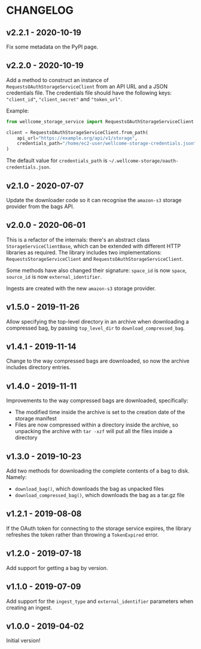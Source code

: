 # CHANGELOG

## v2.2.1 - 2020-10-19

Fix some metadata on the PyPI page.

## v2.2.0 - 2020-10-19

Add a method to construct an instance of `RequestsOAuthStorageServiceClient` from an API URL and a JSON credentials file.
The credentials file should have the following keys: `"client_id"`, `"client_secret"` and `"token_url"`.

Example:

```python
from wellcome_storage_service import RequestsOAuthStorageServiceClient

client = RequestsOAuthStorageServiceClient.from_path(
    api_url="https://example.org/api/v1/storage",
    credentials_path="/home/ec2-user/wellcome-storage-credentials.json"
)
```

The default value for `credentials_path` is `~/.wellcome-storage/oauth-credentials.json`.

## v2.1.0 - 2020-07-07

Update the downloader code so it can recognise the `amazon-s3` storage provider
from the bags API.

## v2.0.0 - 2020-06-01

This is a refactor of the internals: there's an abstract class `StorageServiceClientBase`, which can be extended with different HTTP libraries as required.
The library includes two implementations: `RequestsStorageServiceClient` and `RequestsOAuthStorageServiceClient`.

Some methods have also changed their signature: `space_id` is now `space`, `source_id` is now `external_identifier`.

Ingests are created with the new `amazon-s3` storage provider.

## v1.5.0 - 2019-11-26

Allow specifying the top-level directory in an archive when downloading a
compressed bag, by passing `top_level_dir` to `download_compressed_bag`.

## v1.4.1 - 2019-11-14

Change to the way compressed bags are downloaded, so now the archive includes
directory entries.

## v1.4.0 - 2019-11-11

Improvements to the way compressed bags are downloaded, specifically:

-   The modified time inside the archive is set to the creation date of the storage manifest
-   Files are now compressed within a directory inside the archive, so unpacking the archive with `tar -xzf` will put all the files inside a directory

## v1.3.0 - 2019-10-23

Add two methods for downloading the complete contents of a bag to disk.  Namely:

-  `download_bag()`, which downloads the bag as unpacked files
-  `download_compressed_bag()`, which downloads the bag as a tar.gz file

## v1.2.1 - 2019-08-08

If the OAuth token for connecting to the storage service expires, the library refreshes the token rather than throwing a `TokenExpired` error.

## v1.2.0 - 2019-07-18

Add support for getting a bag by version.

## v1.1.0 - 2019-07-09

Add support for the `ingest_type` and `external_identifier` parameters when creating an ingest.

## v1.0.0 - 2019-04-02

Initial version!

